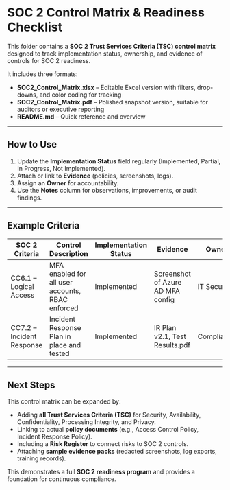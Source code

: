 # SOC 2 Control Matrix & Readiness Checklist  

This folder contains a **SOC 2 Trust Services Criteria (TSC) control matrix** designed to track implementation status, ownership, and evidence of controls for SOC 2 readiness.  

It includes three formats:  
- **SOC2_Control_Matrix.xlsx** – Editable Excel version with filters, drop-downs, and color coding for tracking  
- **SOC2_Control_Matrix.pdf** – Polished snapshot version, suitable for auditors or executive reporting  
- **README.md** – Quick reference and overview  

---

## How to Use  
1. Update the **Implementation Status** field regularly (Implemented, Partial, In Progress, Not Implemented).  
2. Attach or link to **Evidence** (policies, screenshots, logs).  
3. Assign an **Owner** for accountability.  
4. Use the **Notes** column for observations, improvements, or audit findings.  

---

## Example Criteria  

| SOC 2 Criteria | Control Description | Implementation Status | Evidence | Owner | Notes |  
|----------------|---------------------|-----------------------|----------|-------|-------|  
| CC6.1 – Logical Access | MFA enabled for all user accounts, RBAC enforced | Implemented | Screenshot of Azure AD MFA config | IT Security | Access reviews quarterly |  
| CC7.2 – Incident Response | Incident Response Plan in place and tested | Implemented | IR Plan v2.1, Test Results.pdf | Compliance | Last tabletop: Sept 2025 |  

---

## Next Steps  

This control matrix can be expanded by:  
- Adding **all Trust Services Criteria (TSC)** for Security, Availability, Confidentiality, Processing Integrity, and Privacy.  
- Linking to actual **policy documents** (e.g., Access Control Policy, Incident Response Policy).  
- Including a **Risk Register** to connect risks to SOC 2 controls.  
- Attaching **sample evidence packs** (redacted screenshots, log exports, training records).  

This demonstrates a full **SOC 2 readiness program** and provides a foundation for continuous compliance.   
